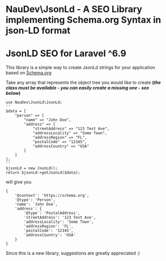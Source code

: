 # NauDev\JsonLd - A SEO Library implementing Schema.org Syntax in json-LD format

# JsonLD SEO for Laravel ^6.9

This library is a simple way to create JsonLd strings for your application
based on [Schema.org](https://schema.org)

Take any array that represents the object tree you would like to
create **(*the class must be available - you can easily create a missing one - see below*)**

	use NauDev\JsonLd\JsonLd;
    ''
	$data = [
		"person" => [
			"name" => "John Doe",
			"address" => [
				"streetAddress" => "123 Test Ave",
				"addressLocality" => "Some Town",
				"addressRegion" => "FL",
				"postalCode" => "12345",
				"addressCountry" => "USA"	
			]
		]
	];
	''
	$jsonLd = new JsonLd();
	return $jsonLd->getJsonLd($data);

will give you

	{
		'@context': 'https://schema.org',
		'@type': 'Person',
		'name': 'John Doe',
		'address': {
			'@type': 'PostalAddress',
			'streetAddress': '123 Test Ave',
			'addressLocality': 'Some Town',
			'addressRegion': 'FL',
			'postalCode': '12345',
			'addressCountry': 'USA'
		}
	}

Since this is a new library, suggestions are greatly appreciated :)





